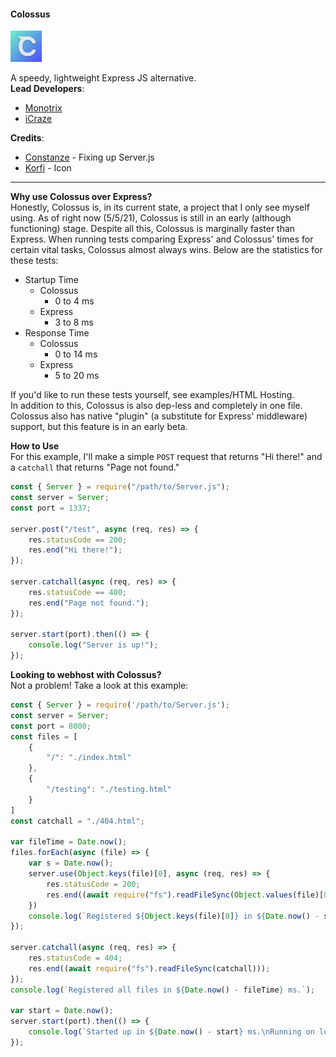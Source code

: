 #### Colossus

<img title="Colossus" alt="Colossus Logo" src="./img/Colossus.png" width="50px" height="50px">


A speedy, lightweight Express JS alternative.<br>
**Lead Developers**:
- [Monotrix](https://github.com/Monotrix)
- [iCraze](https://github.com/iCrazeiOS)

**Credits**:
- [Constanze](https://github.com/Julz4455) - Fixing up Server.js
- [Korfi](https://twitter.com/Korfi8267) - Icon

---

**Why use Colossus over Express?**<br>
Honestly, Colossus is, in its current state, a project that I only see myself using. As of right now (5/5/21), Colossus is still in an early (although functioning) stage. Despite all this, Colossus is marginally faster than Express. When running tests comparing Express' and Colossus' times for certain vital tasks, Colossus almost always wins. Below are the statistics for these tests:<br>
- Startup Time
    - Colossus
        - 0 to 4 ms
    - Express
        - 3 to 8 ms
- Response Time
    - Colossus
        - 0 to 14 ms
    - Express
        - 5 to 20 ms
        </a>

If you'd like to run these tests yourself, see examples/HTML Hosting.<br>
In addition to this, Colossus is also dep-less and completely in one file. Colossus also has native "plugin" (a substitute for Express' middleware) support, but this feature is in an early beta.

**How to Use**<br>
For this example, I'll make a simple `POST` request that returns "Hi there!" and a `catchall` that returns "Page not found."
```js
const { Server } = require("/path/to/Server.js");
const server = Server;
const port = 1337;

server.post("/test", async (req, res) => {
    res.statusCode == 200;
    res.end("Hi there!");
});

server.catchall(async (req, res) => {
    res.statusCode == 400;
    res.end("Page not found.");
});

server.start(port).then(() => {
    console.log("Server is up!");
});
```

**Looking to webhost with Colossus?**<br>
Not a problem! Take a look at this example:
```js
const { Server } = require('/path/to/Server.js');
const server = Server;
const port = 8000;
const files = [
    {
        "/": "./index.html"
    },
    {
        "/testing": "./testing.html"
    }
]
const catchall = "./404.html";

var fileTime = Date.now();
files.forEach(async (file) => {
    var s = Date.now();
    server.use(Object.keys(file)[0], async (req, res) => {
        res.statusCode = 200;
        res.end((await require("fs").readFileSync(Object.values(file)[0])))
    })
    console.log(`Registered ${Object.keys(file)[0]} in ${Date.now() - s} ms.`);
});

server.catchall(async (req, res) => {
    res.statusCode = 404;
    res.end((await require("fs").readFileSync(catchall)));
});
console.log(`Registered all files in ${Date.now() - fileTime} ms.`);

var start = Date.now();
server.start(port).then(() => {
    console.log(`Started up in ${Date.now() - start} ms.\nRunning on localhost:${port}`);
});
```